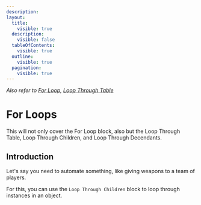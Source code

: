 ```yaml
---
description:
layout:
  title:
    visible: true
  description:
    visible: false
  tableOfContents:
    visible: true
  outline:
    visible: true
  pagination:
    visible: true
---
```

*Also refer to [For Loop](code-blocks/miscellaneous/run/for-loop.md), [Loop Through Table](code-blocks/miscellaneous/run/loop-through-table.md)*

# For Loops

This will not only cover the For Loop block, also but the Loop Through Table, Loop Through Children, and Loop Through Decendants.

## Introduction

Let's say you need to automate something, like giving weapons to a team of players. 

For this, you can use the `Loop Through Children` block to loop through instances in an object.

